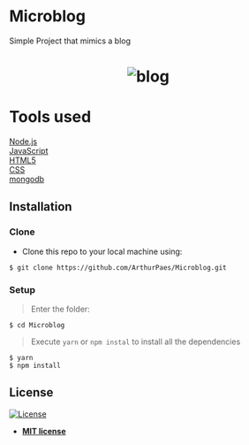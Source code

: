 # Microblog
Simple Project that mimics a blog</br>

<h1 align="center">
    <img alt="blog" src="https://user-images.githubusercontent.com/47614825/83959041-62b2f700-a84f-11ea-9a3a-9eee9b69a40f.gif" />
</h1>


# Tools used 
<a href="https://nodejs.org/en/">Node.js</a>  <br/>
<a href="https://www.javascript.com/">JavaScript</a> <br/>
<a href="">HTML5</a> <br/>
<a href="">CSS</a> <br/>
<a href="https://www.mongodb.com/">mongodb</a>

## Installation

### Clone

- Clone this repo to your local machine using:
```shell
$ git clone https://github.com/ArthurPaes/Microblog.git
```
### Setup
> Enter the folder:
```shell
$ cd Microblog
```
> Execute `yarn` or `npm instal` to install all the dependencies

```shell
$ yarn 
$ npm install
```









## License

[![License](http://img.shields.io/:license-mit-blue.svg?style=flat-square)](http://badges.mit-license.org)

- **[MIT license](http://opensource.org/licenses/mit-license.php)**
